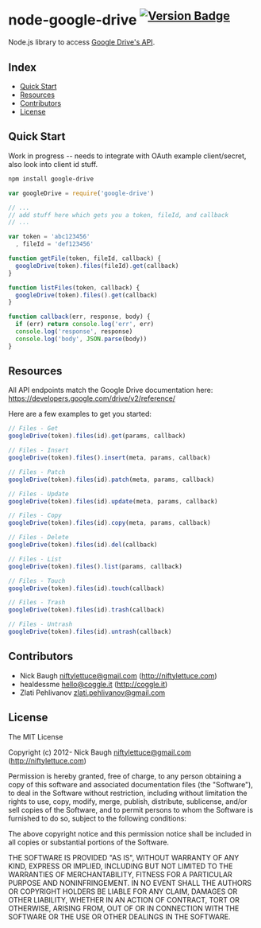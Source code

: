 
# node-google-drive <sup>[![Version Badge](http://vb.teelaun.ch/niftylettuce/node-google-drive.svg)](https://npmjs.org/package/google-drive)</sup>

Node.js library to access [Google Drive's API](https://developers.google.com/drive/v2/reference/).


## Index

* [Quick Start](#quick-start)
* [Resources](#resources)
* [Contributors](#contributors)
* [License](#license)


## Quick Start

Work in progress -- needs to integrate with OAuth example client/secret, also look into client id stuff.

```bash
npm install google-drive
```

```js
var googleDrive = require('google-drive')

// ...
// add stuff here which gets you a token, fileId, and callback
// ...

var token = 'abc123456'
  , fileId = 'def123456'

function getFile(token, fileId, callback) {
  googleDrive(token).files(fileId).get(callback)
}

function listFiles(token, callback) {
  googleDrive(token).files().get(callback)
}

function callback(err, response, body) {
  if (err) return console.log('err', err)
  console.log('response', response)
  console.log('body', JSON.parse(body))
}
```


## Resources

All API endpoints match the Google Drive documentation here:
<https://developers.google.com/drive/v2/reference/>

Here are a few examples to get you started:

```js
// Files - Get
googleDrive(token).files(id).get(params, callback)

// Files - Insert
googleDrive(token).files().insert(meta, params, callback)

// Files - Patch
googleDrive(token).files(id).patch(meta, params, callback)

// Files - Update
googleDrive(token).files(id).update(meta, params, callback)

// Files - Copy
googleDrive(token).files(id).copy(meta, params, callback)

// Files - Delete
googleDrive(token).files(id).del(callback)

// Files - List
googleDrive(token).files().list(params, callback)

// Files - Touch
googleDrive(token).files(id).touch(callback)

// Files - Trash
googleDrive(token).files(id).trash(callback)

// Files - Untrash
googleDrive(token).files(id).untrash(callback)
```


## Contributors

* Nick Baugh <niftylettuce@gmail.com> (http://niftylettuce.com)
* healdessme <hello@coggle.it> (http://coggle.it)
* Zlati Pehlivanov <zlati.pehlivanov@gmail.com>


## License

The MIT License

Copyright (c) 2012- Nick Baugh <niftylettuce@gmail.com> (http://niftylettuce.com)

Permission is hereby granted, free of charge, to any person obtaining a copy
of this software and associated documentation files (the "Software"), to deal
in the Software without restriction, including without limitation the rights
to use, copy, modify, merge, publish, distribute, sublicense, and/or sell
copies of the Software, and to permit persons to whom the Software is
furnished to do so, subject to the following conditions:

The above copyright notice and this permission notice shall be included in
all copies or substantial portions of the Software.

THE SOFTWARE IS PROVIDED "AS IS", WITHOUT WARRANTY OF ANY KIND, EXPRESS OR
IMPLIED, INCLUDING BUT NOT LIMITED TO THE WARRANTIES OF MERCHANTABILITY,
FITNESS FOR A PARTICULAR PURPOSE AND NONINFRINGEMENT. IN NO EVENT SHALL THE
AUTHORS OR COPYRIGHT HOLDERS BE LIABLE FOR ANY CLAIM, DAMAGES OR OTHER
LIABILITY, WHETHER IN AN ACTION OF CONTRACT, TORT OR OTHERWISE, ARISING FROM,
OUT OF OR IN CONNECTION WITH THE SOFTWARE OR THE USE OR OTHER DEALINGS IN
THE SOFTWARE.

